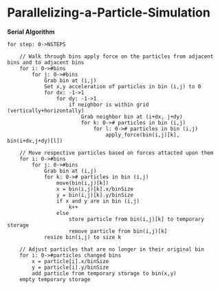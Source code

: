 # Parallelizing-a-Particle-Simulation

**Serial Algorithm**


    for step: 0->NSTEPS
        
        // Walk through bins apply force on the particles from adjacent bins and to adjacent bins
        for i: 0->#bins
            for j: 0->#bins
                Grab bin at (i,j)
                Set x,y acceleration of particles in bin (i,j) to 0
                for dx: -1->1
                    for dy: -1->1
                        if neighbor is within grid (vertically+horizontally)
                            Grab neighbor bin at (i+dx, j+dy)
                            for k: 0-># particles in bin (i,j)
                                for l: 0-># particles in bin (i,j)
                                    apply_force(bin(i,j)[k], bin(i+dx,j+dy)[l])
        
        // Move respective particles based on forces attacted upon them
        for i: 0->#bins
            for j: 0->#bins
                Grab bin at (i,j)
                for k: 0-># particles in bin (i,j)
                    move(bin(i,j)[k])
                    x = bin(i,j)[k].x/binSize
                    y = bin(i,j)[k].y/binSize
                    if x and y are in bin (i,j)
                        k++
                    else
                        store particle from bin(i,j)[k] to temporary storage
                        remove particle from bin(i,j)[k]
                resize bin(i,j) to size k
        
        // Adjust particles that are no longer in their original bin
        for i: 0->#particles changed bins
            x = particle[i].x/binSize
            y = particle[i].y/binSize
            add particle from temporary storage to bin(x,y)
        empty temporary storage
